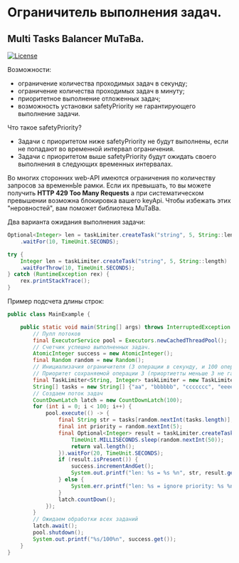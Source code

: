 # Ограничитель выполнения задач.
## Multi Tasks Balancer MuTaBa.

[![License](https://shields.io/badge/license-Apache-blue)](license-Apache)

Возможности:
- ограничение количества проходимых задач в секунду;
- ограничение количества проходимых задач в минуту;
- приоритетное выполнение отложенных задач;
- возможность установки safetyPriority не гарантирующего выполнение задачи. 

Что такое safetyPriority? 
- Задачи с приоритетом ниже safetyPriority не будут выполнены, если не попадают во временной интервал ограничения.
- Задачи с приоритетом выше safetyPriority будут ожидать своего выполнения в следующих временных интервалах.

Во многих сторонних web-API имеются ограничения по количеству запросов за временнЫе рамки.
Если их превышать, то вы можете получить **HTTP 429 Too Many Requests** а при систематическом
превышении возможна блокировка вашего keyApi.
Чтобы избежать этих "неровностей", вам поможет библиотека MuTaBa.

Два варианта ожидания выполнения задачи:
```java
Optional<Integer> len = taskLimiter.createTask("string", 5, String::length)
    .waitFor(10, TimeUnit.SECONDS);
```

```java
try {
    Integer len = taskLimiter.createTask("string", 5, String::length)
    .waitForThrow(10, TimeUnit.SECONDS);
} catch (RuntimeException rex) {
    rex.printStackTrace();
}
```

Пример подсчета длины строк:
```java
public class MainExample {

    public static void main(String[] args) throws InterruptedException {
        // Пулл потоков
        final ExecutorService pool = Executors.newCachedThreadPool();
        // Счетчик успешно выполненных задач.
        AtomicInteger success = new AtomicInteger();
        final Random random = new Random();
        // Инициализачия ограничителя (3 операции в секунду, и 100 операций в минуту.)
        // Приоритет сохраняемой операции 3 (приортиетты меньше 3 не гарантируют выполнение задачи)
        final TaskLimiter<String, Integer> taskLimiter = new TaskLimiter<>(3, "cals-len-string", 3, 100, 3);
        String[] tasks = new String[] {"aa", "bbbbbb", "ccccccc", "eeeeee", "dddd", "f", "tt", "qqqq", "www"};
        // Создаем поток задач
        CountDownLatch latch = new CountDownLatch(100);
        for (int i = 0; i < 100; i++) {
            pool.execute(() -> {
                final String str = tasks[random.nextInt(tasks.length)];
                final int priority = random.nextInt(5);
                final Optional<Integer> result = taskLimiter.createTask(str, priority, val -> {
                    TimeUnit.MILLISECONDS.sleep(random.nextInt(50));
                    return val.length();
                }).waitFor(20, TimeUnit.SECONDS);
                if (result.isPresent()) {
                    success.incrementAndGet();
                    System.out.printf("len: %s = %s %n", str, result.get());
                } else {
                    System.err.printf("len: %s = ignore priority: %s %n", str, priority);
                }
                latch.countDown();
            });
        }
        // Ожидаем обработки всех заданий
        latch.await();
        pool.shutdown();
        System.out.printf("%s/100%n", success.get());
    }
}
```

